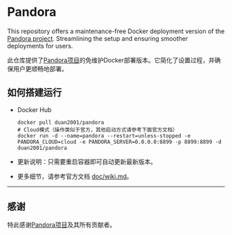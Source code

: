 # Pandora
This repository offers a maintenance-free Docker deployment version of the [Pandora project](https://github.com/zhile-io/pandora). Streamlining the setup and ensuring smoother deployments for users.

此仓库提供了[Pandora项目](https://github.com/zhile-io/pandora)的免维护Docker部署版本。它简化了设置过程，并确保用户更顺畅地部署。

## 如何搭建运行
* Docker Hub

  ```shell
  docker pull duan2001/pandora
  # Cloud模式（操作类似于官方，其他启动方式请参考下面官方文档）
  docker run -d --name=pandora --restart=unless-stopped -e PANDORA_CLOUD=cloud -e PANDORA_SERVER=0.0.0.0:8899 -p 8899:8899 -d duan2001/pandora
  ```

* 更新说明：只需要重启容器即可自动更新最新版本。
* 更多细节，请参考官方文档 [doc/wiki.md](https://github.com/zhile-io/pandora/blob/master/doc/wiki.md)。

---

## 感谢
特此感谢[Pandora项目](https://github.com/zhile-io/pandora)及其所有贡献者。
